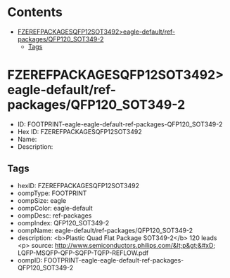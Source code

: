 



Contents
========

* [FZEREFPACKAGESQFP12SOT3492>eagle-default/ref-packages/QFP120_SOT349-2](#fzerefpackagesqfp12sot3492eagle-defaultref-packagesqfp120_sot349-2)
	* [Tags](#tags)

# FZEREFPACKAGESQFP12SOT3492>eagle-default/ref-packages/QFP120_SOT349-2

- ID: FOOTPRINT-eagle-eagle-default-ref-packages-QFP120_SOT349-2
- Hex ID: FZEREFPACKAGESQFP12SOT3492
- Name: 
- Description: 

## Tags

- hexID: FZEREFPACKAGESQFP12SOT3492
- oompType: FOOTPRINT
- oompSize: eagle
- oompColor: eagle-default
- oompDesc: ref-packages
- oompIndex: QFP120_SOT349-2
- oompName: eagle-default/ref-packages/QFP120_SOT349-2
- description: &lt;b&gt;Plastic Quad Flat Package SOT349-2&lt;/b&gt; 120 leads &lt;p&gt;&#xD;
source: http://www.semiconductors.philips.com/&lt;p&gt;&#xD;
LQFP-MSQFP-QFP-SQFP-TQFP-REFLOW.pdf
- oompID: FOOTPRINT-eagle-eagle-default-ref-packages-QFP120_SOT349-2
